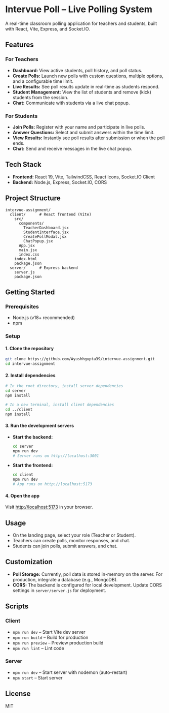 # Intervue Poll – Live Polling System

A real-time classroom polling application for teachers and students, built with React, Vite, Express, and Socket.IO.

## Features

### For Teachers
- **Dashboard:** View active students, poll history, and poll status.
- **Create Polls:** Launch new polls with custom questions, multiple options, and a configurable time limit.
- **Live Results:** See poll results update in real-time as students respond.
- **Student Management:** View the list of students and remove (kick) students from the session.
- **Chat:** Communicate with students via a live chat popup.

### For Students
- **Join Polls:** Register with your name and participate in live polls.
- **Answer Questions:** Select and submit answers within the time limit.
- **View Results:** Instantly see poll results after submission or when the poll ends.
- **Chat:** Send and receive messages in the live chat popup.

## Tech Stack

- **Frontend:** React 19, Vite, TailwindCSS, React Icons, Socket.IO Client
- **Backend:** Node.js, Express, Socket.IO, CORS

## Project Structure

```
intervue-assignment/
  client/      # React frontend (Vite)
    src/
      components/
        TeacherDashboard.jsx
        StudentInterface.jsx
        CreatePollModal.jsx
        ChatPopup.jsx
      App.jsx
      main.jsx
      index.css
    index.html
    package.json
  server/      # Express backend
    server.js
    package.json
```

## Getting Started

### Prerequisites

- Node.js (v18+ recommended)
- npm

### Setup

#### 1. Clone the repository

```bash
git clone https://github.com/Ayushhgupta39/intervue-assignment.git
cd intervue-assignment
```

#### 2. Install dependencies

```bash
# In the root directory, install server dependencies
cd server
npm install

# In a new terminal, install client dependencies
cd ../client
npm install
```

#### 3. Run the development servers

- **Start the backend:**

  ```bash
  cd server
  npm run dev
  # Server runs on http://localhost:3001
  ```

- **Start the frontend:**

  ```bash
  cd client
  npm run dev
  # App runs on http://localhost:5173
  ```

#### 4. Open the app

Visit [http://localhost:5173](http://localhost:5173) in your browser.

## Usage

- On the landing page, select your role (Teacher or Student).
- Teachers can create polls, monitor responses, and chat.
- Students can join polls, submit answers, and chat.

## Customization

- **Poll Storage:** Currently, poll data is stored in-memory on the server. For production, integrate a database (e.g., MongoDB).
- **CORS:** The backend is configured for local development. Update CORS settings in `server/server.js` for deployment.

## Scripts

### Client

- `npm run dev` – Start Vite dev server
- `npm run build` – Build for production
- `npm run preview` – Preview production build
- `npm run lint` – Lint code

### Server

- `npm run dev` – Start server with nodemon (auto-restart)
- `npm start` – Start server

## License

MIT 